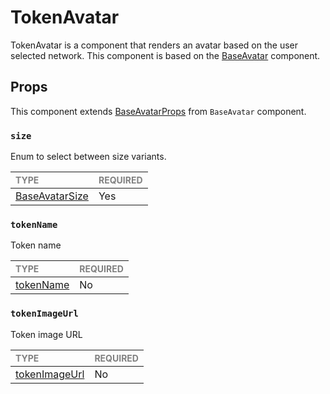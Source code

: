 # TokenAvatar

TokenAvatar is a component that renders an avatar based on the user selected network. This component is based on the [BaseAvatar](../BaseAvatar/BaseAvatar.tsx) component.

## Props

This component extends [BaseAvatarProps](../BaseAvatar/BaseAvatar.types.ts#L17) from `BaseAvatar` component.

### `size`

Enum to select between size variants.

| <span style="color:gray;font-size:14px">TYPE</span>    | <span style="color:gray;font-size:14px">REQUIRED</span> |
| :----------------------------------------------------- | :------------------------------------------------------ |
| [BaseAvatarSize](../BaseAvatar/BaseAvatar.types.ts#L6) | Yes                                                     |

### `tokenName`

Token name 

| <span style="color:gray;font-size:14px">TYPE</span> | <span style="color:gray;font-size:14px">REQUIRED</span> |
| :-------------------------------------------------- | :------------------------------------------------------ |
| [tokenName](./TokenAvatar.types.ts#L11)         | No                                                      |

### `tokenImageUrl`

Token image URL

| <span style="color:gray;font-size:14px">TYPE</span> | <span style="color:gray;font-size:14px">REQUIRED</span> |
| :-------------------------------------------------- | :------------------------------------------------------ |
| [tokenImageUrl](./TokenAvatar.types.ts#L15)     | No                                                      |


